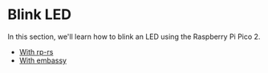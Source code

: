 # Blink LED

In this section, we'll learn how to blink an LED using the Raspberry Pi Pico 2.

- [With rp-rs](./rp-rs.md)
- [With embassy](./embassy.md)
